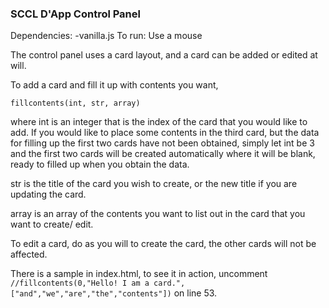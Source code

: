 ### SCCL D'App Control Panel

Dependencies: -vanilla.js
To run: Use a mouse

The control panel uses a card layout, and a card can be added or edited at will.

To add a card and fill it up with contents you want,

`fillcontents(int, str, array)`

where int is an integer that is the index of the card that you would like to add. If you would like to place some contents in the third card, but the data for filling up the first two cards have not been obtained, simply let int be 3 and the first two cards will be created automatically where it will be blank, ready to filled up when you obtain the data.

str is the title of the card you wish to create, or the new title if you are updating the card.

array is an array of the contents you want to list out in the card that you want to create/ edit.

To edit a card, do as you will to create the card, the other cards will not be affected.

There is a sample in index.html, to see it in action, uncomment `//fillcontents(0,"Hello! I am a card.",["and","we","are","the","contents"])` on line 53.
